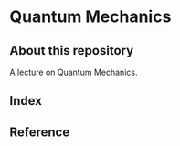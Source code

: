 # Quantum Mechanics

## About this repository

A lecture on Quantum Mechanics.

## Index

## Reference
